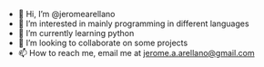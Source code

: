 - 👋 Hi, I’m @jeromearellano
- 👀 I’m interested in mainly programming in different languages
- 🌱 I’m currently learning python
- 💞️ I’m looking to collaborate on some projects
- 📫 How to reach me, email me at jerome.a.arellano@gmail.com

<!---
jeromearellano/jeromearellano is a ✨ special ✨ repository because its `README.md` (this file) appears on your GitHub profile.
You can click the Preview link to take a look at your changes.
--->
